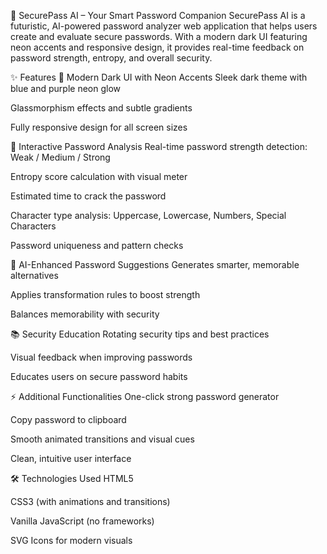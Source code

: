 🚀 SecurePass AI – Your Smart Password Companion
SecurePass AI is a futuristic, AI-powered password analyzer web application that helps users create and evaluate secure passwords. With a modern dark UI featuring neon accents and responsive design, it provides real-time feedback on password strength, entropy, and overall security.

✨ Features
🎨 Modern Dark UI with Neon Accents
Sleek dark theme with blue and purple neon glow

Glassmorphism effects and subtle gradients

Fully responsive design for all screen sizes

🔐 Interactive Password Analysis
Real-time password strength detection: Weak / Medium / Strong

Entropy score calculation with visual meter

Estimated time to crack the password

Character type analysis: Uppercase, Lowercase, Numbers, Special Characters

Password uniqueness and pattern checks

🤖 AI-Enhanced Password Suggestions
Generates smarter, memorable alternatives

Applies transformation rules to boost strength

Balances memorability with security

📚 Security Education
Rotating security tips and best practices

Visual feedback when improving passwords

Educates users on secure password habits

⚡ Additional Functionalities
One-click strong password generator

Copy password to clipboard

Smooth animated transitions and visual cues

Clean, intuitive user interface

🛠️ Technologies Used
HTML5

CSS3 (with animations and transitions)

Vanilla JavaScript (no frameworks)

SVG Icons for modern visuals


